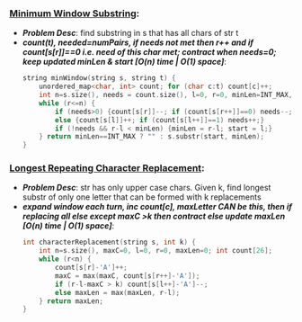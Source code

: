 ### [Minimum Window Substring](https://leetcode.com/problems/minimum-window-substring/):
- ***Problem Desc***: find substring in s that has all chars of str t
- ***count(t), needed=numPairs, if needs not met then r++ and if count[s[r]]==0 i.e. need of this char met; contract when needs=0; keep updated minLen & start [O(n) time | O(1) space]***:
  ```cpp
  string minWindow(string s, string t) {
      unordered_map<char, int> count; for (char c:t) count[c]++;
      int n=s.size(), needs = count.size(), l=0, r=0, minLen=INT_MAX, start=0;
      while (r<=n) {
          if (needs>0) {count[s[r]]--; if (count[s[r++]]==0) needs--;}
          else {count[s[l]]++; if (count[s[l++]]==1) needs++;}
          if (!needs && r-l < minLen) {minLen = r-l; start = l;}
      } return minLen==INT_MAX ? "" : s.substr(start, minLen);
  }
  ```

### [Longest Repeating Character Replacement](https://leetcode.com/problems/longest-repeating-character-replacement/):
- ***Problem Desc***: str has only upper case chars. Given k, find longest substr of only one letter that can be formed with k replacements 
- ***expand window each turn, inc count[c], maxLetter CAN be this, then if replacing all else except maxC >k then contract else update maxLen [O(n) time | O(1) space]***:
  ```cpp
  int characterReplacement(string s, int k) {
      int n=s.size(), maxC=0, l=0, r=0, maxLen=0; int count[26]; 
      while (r<n) {
          count[s[r]-'A']++; 
          maxC = max(maxC, count[s[r++]-'A']); 
          if (r-l-maxC > k) count[s[l++]-'A']--;
          else maxLen = max(maxLen, r-l);
      } return maxLen;
  }
  ```
